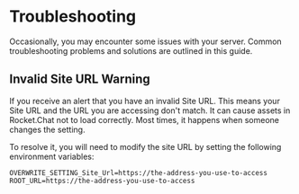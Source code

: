 # Troubleshooting

Occasionally, you may encounter some issues with your server. Common troubleshooting problems and solutions are outlined in this guide.

## Invalid Site URL Warning

If you receive an alert that you have an invalid Site URL. This means your Site URL and the URL you are accessing don't match. It can cause assets in Rocket.Chat not to load correctly. Most times, it happens when someone changes the setting.

To resolve it, you will need to modify the site URL by setting the following environment variables:

```
OVERWRITE_SETTING_Site_Url=https://the-address-you-use-to-access
ROOT_URL=https://the-address-you-use-to-access
```

